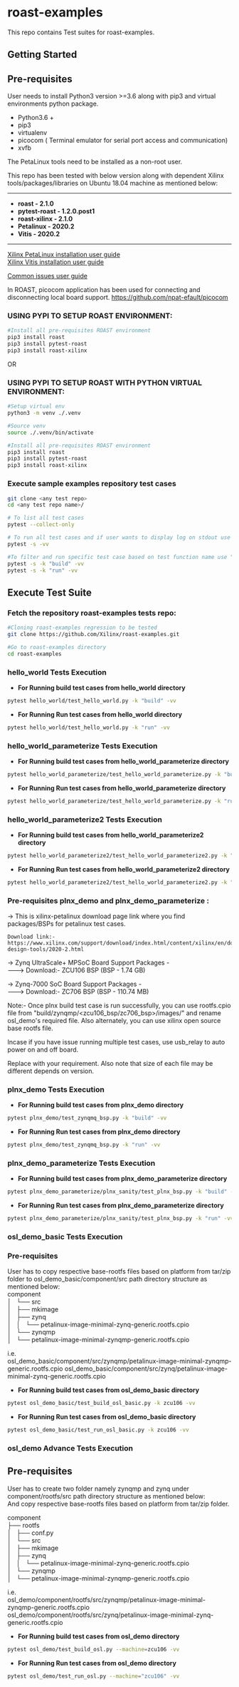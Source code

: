 # roast-examples
This repo contains Test suites for roast-examples.

## Getting Started

## Pre-requisites

User needs to install Python3 version >=3.6 along with pip3 and virtual environments python package. 

- Python3.6 +
- pip3
- virtualenv 
- picocom  ( Terminal emulator for serial port access and communication)
- xvfb


The PetaLinux tools need to be installed as a non-root user.

This repo has been tested with below version along with dependent Xilinx tools/packages/libraries on Ubuntu 18.04 machine as mentioned below:

--------------------------------------------------------------------
- **roast - 2.1.0**
- **pytest-roast - 1.2.0.post1**
- **roast-xilinx - 2.1.0**
- **Petalinux - 2020.2**
- **Vitis - 2020.2**
--------------------------------------------------------------------

                                                                                                                                               
[Xilinx PetaLinux installation user guide](docs/PetaLinux_installation_user_guide.txt)                                                                                                                                                                                                                                                                                     
[Xilinx Vitis installation user guide](docs/Xilinx_Vitis_installation_user_guide.txt)
                                                                                                                                                         
[Common issues user guide](docs/Common_issues_user_guide.txt)


In ROAST, picocom application has been used for connecting and disconnecting local board support.
https://github.com/npat-efault/picocom


### USING PYPI TO SETUP ROAST ENVIRONMENT:

```bash
#Install all pre-requisites ROAST environment
pip3 install roast
pip3 install pytest-roast
pip3 install roast-xilinx
```

OR

### USING PYPI TO SETUP ROAST WITH PYTHON VIRTUAL ENVIRONMENT:

```bash
#Setup virtual env
python3 -m venv ./.venv

#Source venv
source ./.venv/bin/activate

#Install all pre-requisites ROAST environment
pip3 install roast
pip3 install pytest-roast
pip3 install roast-xilinx
```

### Execute sample examples repository test cases 
```bash
git clone <any test repo>
cd <any test repo name>/

# To list all test cases
pytest --collect-only

# To run all test cases and if user wants to display log on stdout use "-s" 
pytest -s -vv

#To filter and run specific test case based on test function name use "-k"
pytest -s -k "build" -vv
pytest -s -k "run" -vv
```

## Execute Test Suite

### Fetch the repository roast-examples tests repo:

```bash
#Cloning roast-examples regression to be tested
git clone https://github.com/Xilinx/roast-examples.git

#Go to roast-examples directory
cd roast-examples
```

### hello_world Tests Execution

- **For Running build test cases from hello_world directory**
```bash
pytest hello_world/test_hello_world.py -k "build" -vv
```
- **For Running Run test cases from hello_world directory**
```bash
pytest hello_world/test_hello_world.py -k "run" -vv
```


### hello_world_parameterize Tests Execution

- **For Running build test cases from hello_world_parameterize directory**
```bash
pytest hello_world_parameterize/test_hello_world_parameterize.py -k "build" -vv
```
- **For Running Run test cases from hello_world_parameterize directory**
```bash
pytest hello_world_parameterize/test_hello_world_parameterize.py -k "run" -vv
```


### hello_world_parameterize2 Tests Execution

- **For Running build test cases from hello_world_parameterize2 directory**
```bash
pytest hello_world_parameterize2/test_hello_world_parameterize2.py -k "build" -vv
```
- **For Running Run test cases from hello_world_parameterize2 directory**
```bash
pytest hello_world_parameterize2/test_hello_world_parameterize2.py -k "run" -vv
```

### Pre-requisites plnx_demo and plnx_demo_parameterize :
-> This is xilinx-petalinux download page link where you find packages/BSPs for petalinux test cases.

    Download link:- https://www.xilinx.com/support/download/index.html/content/xilinx/en/downloadNav/embedded-design-tools/2020-2.html

-> Zynq UltraScale+ MPSoC Board Support Packages - <version>                                                                                                                     
   ---> Download:- ZCU106 BSP (BSP - 1.74 GB)

-> Zynq-7000 SoC Board Support Packages - <version>                                                                                                                               
   ---> Download:- ZC706 BSP (BSP - 110.74 MB)

Note:- 
Once plnx build test case is run successfully, you can use rootfs.cpio file from "build/zynqmp/<zcu106_bsp/zc706_bsp>/images/" and 
rename osl_demo's required file. Also alternately, you can use xilinx open source base rootfs file.  

Incase if you have issue running multiple test cases, use usb_relay to auto power on and off board.

Replace <version> with your requirement. Also note that size of each file may be different depends on version.


### plnx_demo Tests Execution
- **For Running build test cases from plnx_demo directory**
```bash
pytest plnx_demo/test_zynqmq_bsp.py -k "build" -vv
```
- **For Running Run test cases from plnx_demo directory**
```bash
pytest plnx_demo/test_zynqmq_bsp.py -k "run" -vv
```

### plnx_demo_parameterize Tests Execution

- **For Running build test cases from plnx_demo_parameterize directory**
```bash
pytest plnx_demo_parameterize/plnx_sanity/test_plnx_bsp.py -k "build" -vv
```
- **For Running Run test cases from plnx_demo_parameterize directory**
```bash
pytest plnx_demo_parameterize/plnx_sanity/test_plnx_bsp.py -k "run" -vv
```

### osl_demo_basic Tests Execution
### Pre-requisites
User has to copy respective base-rootfs files based on platform from tar/zip folder to osl_demo_basic/component/src path directory structure as mentioned below:                                     
component                                                                                                                                                    
│   └── src                                                                                                                                                                     
│       ├── mkimage                                                                                                                                          
│       ├── zynq                                                                                                                                             
│       │   └── petalinux-image-minimal-zynq-generic.rootfs.cpio                                                                                             
│       └── zynqmp                                                                                                                                           
│           └── petalinux-image-minimal-zynqmp-generic.rootfs.cpio                                                                                           


i.e.  
osl_demo_basic/component/src/zynqmp/petalinux-image-minimal-zynqmp-generic.rootfs.cpio
osl_demo_basic/component/src/zynq/petalinux-image-minimal-zynq-generic.rootfs.cpio

- **For Running build test cases from osl_demo_basic directory**
```bash
pytest osl_demo_basic/test_build_osl_basic.py -k zcu106 -vv
```
- **For Running Run test cases from osl_demo_basic directory**
```bash
pytest osl_demo_basic/test_run_osl_basic.py -k zcu106 -vv
```


### osl_demo Advance Tests Execution
## Pre-requisites
User has to create two folder namely zynqmp and zynq under component/rootfs/src path directory structure as mentioned below:                                                            
And copy respective base-rootfs files based on platform from tar/zip folder.

component                                                                                                                                                                           
├── rootfs                                                                                                                                                                        
│   ├── conf.py                                                                                                                                                                    
│   └── src                                                                  
│       ├── mkimage                                                                                                                                                               
│       ├── zynq                                                                                                                                                                   
│       │   └── petalinux-image-minimal-zynq-generic.rootfs.cpio                                                                                                                     
│       └── zynqmp                                                                                                                                                                   
│           └── petalinux-image-minimal-zynqmp-generic.rootfs.cpio                                                                                                                   

i.e.  
osl_demo/component/rootfs/src/zynqmp/petalinux-image-minimal-zynqmp-generic.rootfs.cpio
osl_demo/component/rootfs/src/zynq/petalinux-image-minimal-zynq-generic.rootfs.cpio

- **For Running build test cases from osl_demo directory**
```bash
pytest osl_demo/test_build_osl.py --machine=zcu106 -vv
```
- **For Running Run test cases from osl_demo directory**
```bash
pytest osl_demo/test_run_osl.py --machine="zcu106" -vv
```
